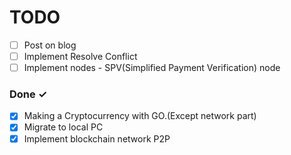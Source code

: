 # TODO

- [ ] Post on blog
- [ ] Implement Resolve Conflict
- [ ] Implement nodes - SPV(Simplified Payment Verification) node

### Done ✓

- [x] Making a Cryptocurrency with GO.(Except network part)
- [x] Migrate to local PC
- [x] Implement blockchain network P2P
